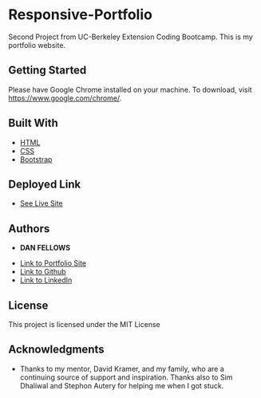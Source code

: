 # Responsive-Portfolio

Second Project from UC-Berkeley Extension Coding Bootcamp. This is my portfolio website.

## Getting Started

Please have Google Chrome installed on your machine. To download, visit https://www.google.com/chrome/.

## Built With

* [HTML](https://developer.mozilla.org/en-US/docs/Web/HTML)
* [CSS](https://developer.mozilla.org/en-US/docs/Web/CSS)
* [Bootstrap](https://getbootstrap.com/)

## Deployed Link

* [See Live Site](https://dfel08.github.io/Responsive-Portfolio/)


## Authors

* **DAN FELLOWS**

- [Link to Portfolio Site](https://www.danfellows.co/)
- [Link to Github](https://github.com/dfel08)
- [Link to LinkedIn](https://www.linkedin.com/in/dan-fellows-ba88a041/)


## License

This project is licensed under the MIT License 

## Acknowledgments

* Thanks to my mentor, David Kramer, and my family, who are a continuing source of support and inspiration. Thanks also to Sim Dhaliwal and Stephon Autery for helping me when I got stuck.

